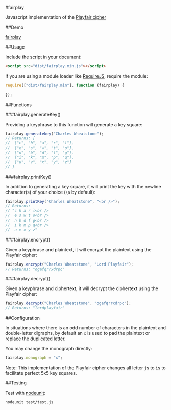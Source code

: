 #fairplay

Javascript implementation of the [Playfair cipher](http://en.wikipedia.org/wiki/Playfair_cipher)

##Demo

[fairplay](http://kevinselwyn.com/fairplay/)

##Usage

Include the script in your document:

```html
<script src="dist/fairplay.min.js"></script>
```

If you are using a module loader like [RequireJS](http://requirejs.org), require the module:

```js
require(["dist/fairplay.min"], function (fairplay) {
	
});
```

##Functions

###fairplay.generateKey()

Providing a keyphrase to this function will generate a key square:

```js
fairplay.generatekey("Charles Wheatstone");
// Returns: [
//  ["c", "h", "a", "r", "l"],
//  ["e", "s", "w", "t", "o"],
//  ["n", "b", "d", "f", "g"],
//  ["i", "k", "m", "p", "q"],
//  ["u", "v", "x", "y", "z"]
// ]
```

###fairplay.printKey()

In addition to generating a key square, it will print the key with the newline character(s) of your choice (`\n` by default):

```js
fairplay.printKey("Charles Wheatstone", "<br />");
// Returns:
// "c h a r l<br />
//  e s w t o<br />
//  n b d f g<br />
//  i k m p q<br />
//  u v x y z"
```

###fairplay.encrypt()

Given a keyphrase and plaintext, it will encrypt the plaintext using the Playfair cipher:

```js
fairplay.encrypt("Charles Wheatstone", "Lord Playfair");
// Returns: "ogafqrrxdrpc"
```

###fairplay.decrypt()

Given a keyphrase and ciphertext, it will decrypt the ciphertext using the Playfair cipher:

```js
fairplay.decrypt("Charles Wheatstone", "ogafqrrxdrpc");
// Returns: "lordplayfair"
```

##Configuration

In situations where there is an odd number of characters in the plaintext and double-letter digraphs, by default an `x` is used to pad the plaintext or replace the duplicated letter.

You may change the monograph directly:

```js
fairplay.monograph = "x";
```

Note: This implementation of the Playfair cipher changes all letter `j`s to `i`s to facilitate perfect 5x5 key squares.

##Testing

Test with [nodeunit](https://github.com/caolan/nodeunit):

```bash
nodeunit test/test.js
```